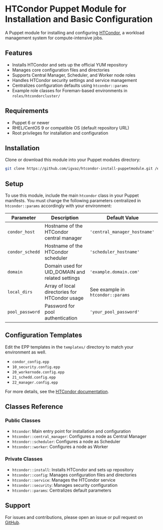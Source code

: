 # HTCondor Puppet Module for Installation and Basic Configuration

A Puppet module for installing and configuring [HTCondor](https://htcondor.org/), a workload management system for compute-intensive jobs.

## Features

- Installs HTCondor and sets up the official YUM repository
- Manages core configuration files and directories
- Supports Central Manager, Scheduler, and Worker node roles
- Handles HTCondor security settings and service management
- Centralizes configuration defaults using `htcondor::params`
- Example role classes for Foreman-based environments in `roles/htcondorcluster/`

## Requirements

- Puppet 6 or newer
- RHEL/CentOS 9 or compatible OS (default repository URL)
- Root privileges for installation and configuration

## Installation

Clone or download this module into your Puppet modules directory:

```sh
git clone https://github.com/igvaz/htcondor-install-puppetmodule.git /etc/puppetlabs/code/environments/production/modules/htcondor
```

## Setup

To use this module, include the main `htcondor` class in your Puppet manifests. You must change the following parameters centralized in `htcondor::params` accordingly with your environment: 

| Parameter           | Description                                      | Default Value                      |
|---------------------|--------------------------------------------------|------------------------------------|
| `condor_host`       | Hostname of the HTCondor central manager         | `'central_manager_hostname'`       |
| `condor_schedd`     | Hostname of the HTCondor scheduler               | `'scheduler_hostname'`             |
| `domain`            | Domain used for UID_DOMAIN and related settings  | `'example.domain.com'`             |
| `local_dirs`        | Array of local directories for HTCondor usage    | See example in `htcondor::params`  |
| `pool_password`     | Password for pool authentication                 | `'your_pool_password'`             |


## Configuration Templates

Edit the EPP templates in the `templates/` directory to match your environment as well.  

- `condor_config.epp`
- `10_security.config.epp`
- `20_workernode.config.epp`
- `21_schedd.config.epp`
- `22_manager.config.epp`

For more details, see the [HTCondor documentation](https://htcondor.readthedocs.io/en/latest/admin-manual).

## Classes Reference

### Public Classes

- `htcondor`: Main entry point for installation and configuration
- `htcondor::central_manager`: Configures a node as Central Manager
- `htcondor::scheduler`: Configures a node as Scheduler
- `htcondor::worker`: Configures a node as Worker

### Private Classes

- `htcondor::install`: Installs HTCondor and sets up repository
- `htcondor::config`: Manages configuration files and directories
- `htcondor::service`: Manages the HTCondor service
- `htcondor::security`: Manages security configuration
- `htcondor::params`: Centralizes default parameters

## Support

For issues and contributions, please open an issue or pull request on [GitHub](https://github.com/igvaz/htcondor-install-puppetmodule).
